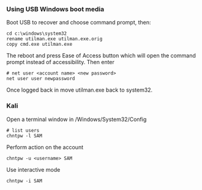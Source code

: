 ### Using USB Windows boot media

Boot USB to recover and choose command prompt, then:
```
cd c:\windows\system32
rename utilman.exe utilman.exe.orig
copy cmd.exe utilman.exe
```
The reboot and press Ease of Access button which will open the command prompt instead of accessibility.
Then enter
```
# net user <account name> <new password>
net user user newpassword
```
Once logged back in move utilman.exe back to system32.


### Kali
Open a terminal window in /Windows/System32/Config
```
# list users
chntpw -l SAM
```
Perform action on the account
```
chntpw -u <username> SAM
```
Use interactive mode
```
chntpw -i SAM
```
